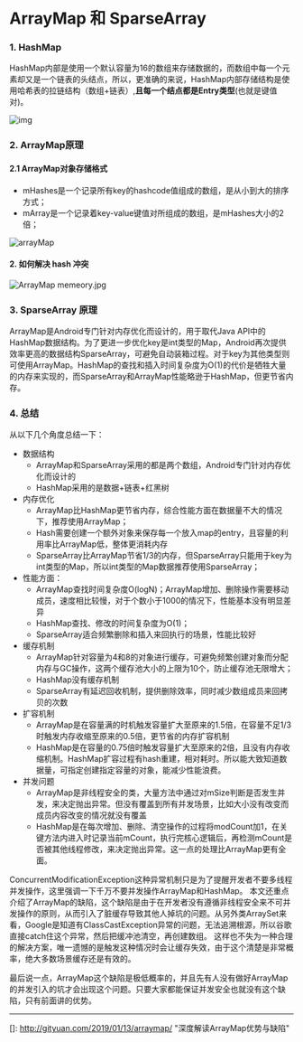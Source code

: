 # ArrayMap 和 SparseArray

### 1. HashMap

HashMap内部是使用一个默认容量为16的数组来存储数据的，而数组中每一个元素却又是一个链表的头结点，所以，更准确的来说，HashMap内部存储结构是使用哈希表的拉链结构（数组+链表）,**且每一个结点都是Entry类型**(也就是键值对)。

![img](https://img-blog.csdn.net/20150820130200565)

### 2. ArrayMap原理

#### 2.1 ArrayMap对象存储格式

- mHashes是一个记录所有key的hashcode值组成的数组，是从小到大的排序方式；
- mArray是一个记录着key-value键值对所组成的数组，是mHashes大小的2倍；

![arrayMap](http://gityuan.com/images/arraymap/arrayMap.jpg)

#### 2. 如何解决 hash 冲突

![ArrayMap memeory.jpg](https://user-gold-cdn.xitu.io/2019/1/17/1685788f707aaf51?imageView2/0/w/1280/h/960/format/webp/ignore-error/1)



### 3. SparseArray 原理

ArrayMap是Android专门针对内存优化而设计的，用于取代Java API中的HashMap数据结构。为了更进一步优化key是int类型的Map，Android再次提供效率更高的数据结构SparseArray，可避免自动装箱过程。对于key为其他类型则可使用ArrayMap。HashMap的查找和插入时间复杂度为O(1)的代价是牺牲大量的内存来实现的，而SparseArray和ArrayMap性能略逊于HashMap，但更节省内存。



### 4. 总结

从以下几个角度总结一下：

- 数据结构
  - ArrayMap和SparseArray采用的都是两个数组，Android专门针对内存优化而设计的
  - HashMap采用的是数据+链表+红黑树
- 内存优化
  - ArrayMap比HashMap更节省内存，综合性能方面在数据量不大的情况下，推荐使用ArrayMap；
  - Hash需要创建一个额外对象来保存每一个放入map的entry，且容量的利用率比ArrayMap低，整体更消耗内存
  - SparseArray比ArrayMap节省1/3的内存，但SparseArray只能用于key为int类型的Map，所以int类型的Map数据推荐使用SparseArray；
- 性能方面：
  - ArrayMap查找时间复杂度O(logN)；ArrayMap增加、删除操作需要移动成员，速度相比较慢，对于个数小于1000的情况下，性能基本没有明显差异
  - HashMap查找、修改的时间复杂度为O(1)；
  - SparseArray适合频繁删除和插入来回执行的场景，性能比较好
- 缓存机制
  - ArrayMap针对容量为4和8的对象进行缓存，可避免频繁创建对象而分配内存与GC操作，这两个缓存池大小的上限为10个，防止缓存池无限增大；
  - HashMap没有缓存机制
  - SparseArray有延迟回收机制，提供删除效率，同时减少数组成员来回拷贝的次数
- 扩容机制
  - ArrayMap是在容量满的时机触发容量扩大至原来的1.5倍，在容量不足1/3时触发内存收缩至原来的0.5倍，更节省的内存扩容机制
  - HashMap是在容量的0.75倍时触发容量扩大至原来的2倍，且没有内存收缩机制。HashMap扩容过程有hash重建，相对耗时。所以能大致知道数据量，可指定创建指定容量的对象，能减少性能浪费。
- 并发问题
  - ArrayMap是非线程安全的类，大量方法中通过对mSize判断是否发生并发，来决定抛出异常。但没有覆盖到所有并发场景，比如大小没有改变而成员内容改变的情况就没有覆盖
  - HashMap是在每次增加、删除、清空操作的过程将modCount加1，在关键方法内进入时记录当前mCount，执行完核心逻辑后，再检测mCount是否被其他线程修改，来决定抛出异常。这一点的处理比ArrayMap更有全面。

ConcurrentModificationException这种异常机制只是为了提醒开发者不要多线程并发操作，这里强调一下千万不要并发操作ArrayMap和HashMap。 本文还重点介绍了ArrayMap的缺陷，这个缺陷是由于在开发者没有遵循非线程安全来不可并发操作的原则，从而引入了脏缓存导致其他人掉坑的问题。从另外类ArraySet来看，Google是知道有ClassCastException异常的问题，无法追溯根源，所以谷歌直接catch住这个异常，然后把缓冲池清空，再创建数组。 这样也不失为一种合理的解决方案，唯一遗憾的是触发这种情况时会让缓存失效，由于这个清楚是非常概率，绝大多数场景缓存还是有效的。

最后说一点，ArrayMap这个缺陷是极低概率的，并且先有人没有做好ArrayMap的并发引入的坑才会出现这个问题。只要大家都能保证并发安全也就没有这个缺陷，只有前面讲的优势。





------

[]: http://gityuan.com/2019/01/13/arraymap/	"深度解读ArrayMap优势与缺陷"

